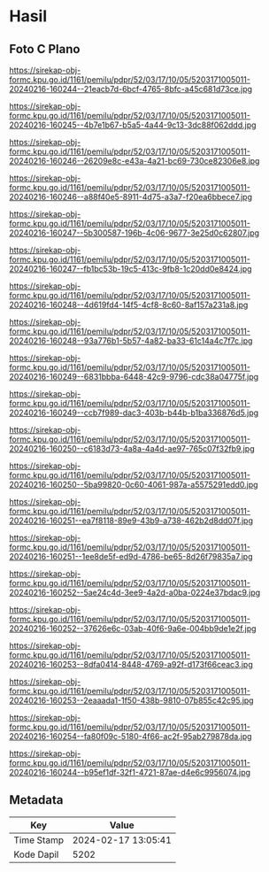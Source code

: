 # Hasil

## Foto C Plano

https://sirekap-obj-formc.kpu.go.id/1161/pemilu/pdpr/52/03/17/10/05/5203171005011-20240216-160244--21eacb7d-6bcf-4765-8bfc-a45c681d73ce.jpg

https://sirekap-obj-formc.kpu.go.id/1161/pemilu/pdpr/52/03/17/10/05/5203171005011-20240216-160245--4b7e1b67-b5a5-4a44-9c13-3dc88f062ddd.jpg

https://sirekap-obj-formc.kpu.go.id/1161/pemilu/pdpr/52/03/17/10/05/5203171005011-20240216-160246--26209e8c-e43a-4a21-bc69-730ce82306e8.jpg

https://sirekap-obj-formc.kpu.go.id/1161/pemilu/pdpr/52/03/17/10/05/5203171005011-20240216-160246--a88f40e5-8911-4d75-a3a7-f20ea6bbece7.jpg

https://sirekap-obj-formc.kpu.go.id/1161/pemilu/pdpr/52/03/17/10/05/5203171005011-20240216-160247--5b300587-196b-4c06-9677-3e25d0c62807.jpg

https://sirekap-obj-formc.kpu.go.id/1161/pemilu/pdpr/52/03/17/10/05/5203171005011-20240216-160247--fb1bc53b-19c5-413c-9fb8-1c20dd0e8424.jpg

https://sirekap-obj-formc.kpu.go.id/1161/pemilu/pdpr/52/03/17/10/05/5203171005011-20240216-160248--4d619fd4-14f5-4cf8-8c60-8af157a231a8.jpg

https://sirekap-obj-formc.kpu.go.id/1161/pemilu/pdpr/52/03/17/10/05/5203171005011-20240216-160248--93a776b1-5b57-4a82-ba33-61c14a4c7f7c.jpg

https://sirekap-obj-formc.kpu.go.id/1161/pemilu/pdpr/52/03/17/10/05/5203171005011-20240216-160249--6831bbba-6448-42c9-9796-cdc38a04775f.jpg

https://sirekap-obj-formc.kpu.go.id/1161/pemilu/pdpr/52/03/17/10/05/5203171005011-20240216-160249--ccb7f989-dac3-403b-b44b-b1ba336876d5.jpg

https://sirekap-obj-formc.kpu.go.id/1161/pemilu/pdpr/52/03/17/10/05/5203171005011-20240216-160250--c6183d73-4a8a-4a4d-ae97-765c07f32fb9.jpg

https://sirekap-obj-formc.kpu.go.id/1161/pemilu/pdpr/52/03/17/10/05/5203171005011-20240216-160250--5ba99820-0c60-4061-987a-a5575291edd0.jpg

https://sirekap-obj-formc.kpu.go.id/1161/pemilu/pdpr/52/03/17/10/05/5203171005011-20240216-160251--ea7f8118-89e9-43b9-a738-462b2d8dd07f.jpg

https://sirekap-obj-formc.kpu.go.id/1161/pemilu/pdpr/52/03/17/10/05/5203171005011-20240216-160251--1ee8de5f-ed9d-4786-be65-8d26f79835a7.jpg

https://sirekap-obj-formc.kpu.go.id/1161/pemilu/pdpr/52/03/17/10/05/5203171005011-20240216-160252--5ae24c4d-3ee9-4a2d-a0ba-0224e37bdac9.jpg

https://sirekap-obj-formc.kpu.go.id/1161/pemilu/pdpr/52/03/17/10/05/5203171005011-20240216-160252--37626e6c-03ab-40f6-9a6e-004bb9de1e2f.jpg

https://sirekap-obj-formc.kpu.go.id/1161/pemilu/pdpr/52/03/17/10/05/5203171005011-20240216-160253--8dfa0414-8448-4769-a92f-d173f66ceac3.jpg

https://sirekap-obj-formc.kpu.go.id/1161/pemilu/pdpr/52/03/17/10/05/5203171005011-20240216-160253--2eaaada1-1f50-438b-9810-07b855c42c95.jpg

https://sirekap-obj-formc.kpu.go.id/1161/pemilu/pdpr/52/03/17/10/05/5203171005011-20240216-160254--fa80f09c-5180-4f66-ac2f-95ab279878da.jpg

https://sirekap-obj-formc.kpu.go.id/1161/pemilu/pdpr/52/03/17/10/05/5203171005011-20240216-160244--b95ef1df-32f1-4721-87ae-d4e6c9956074.jpg


## Metadata

| Key        | Value               |
| ---------- | ------------------- |
| Time Stamp | 2024-02-17 13:05:41 |
| Kode Dapil | 5202                |



